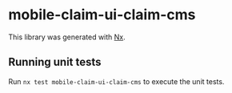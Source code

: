 # mobile-claim-ui-claim-cms

This library was generated with [Nx](https://nx.dev).

## Running unit tests

Run `nx test mobile-claim-ui-claim-cms` to execute the unit tests.
